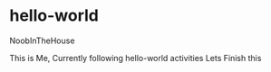 # hello-world
NoobInTheHouse

This is Me, Currently following hello-world activities
Lets Finish this
